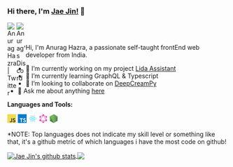 ### Hi there, I'm [Jae Jin!](https://about.kadantte.moe) 👋

<a href="https://twitter.com/kadantte">
  <img align="left" alt="Anurag Hazra | Twitter" width="21px" src="https://raw.githubusercontent.com/anuraghazra/anuraghazra/master/assets/twitter.svg" />
</a>

<a href="https://discord.gg/vYEssVG">
  <img align="left" alt="Anurag's Discord" width="21px" src="https://raw.githubusercontent.com/anuraghazra/anuraghazra/master/assets/discord-round.svg" />
</a>

<br />
<br />

Hi, I'm Anurag Hazra, a passionate self-taught frontEnd web developer from India.

- 🔭 I’m currently working on my project [Lida Assistant](#)
- 🌱 I’m currently learning GraphQL & Typescript
- 👯 I’m looking to collaborate on [DeepCreamPy](https://github.com/deeppomf/DeepCreamPy)
- 💬 Ask me about anything [here](https://github.com/kadantte/kadantte/issues)

**Languages and Tools:**  

<code><img height="20" src="https://raw.githubusercontent.com/github/explore/80688e429a7d4ef2fca1e82350fe8e3517d3494d/topics/javascript/javascript.png"></code>
<code><img height="20" src="https://raw.githubusercontent.com/github/explore/80688e429a7d4ef2fca1e82350fe8e3517d3494d/topics/typescript/typescript.png"></code>
<code><img height="20" src="https://raw.githubusercontent.com/github/explore/80688e429a7d4ef2fca1e82350fe8e3517d3494d/topics/react/react.png"></code>
<code><img height="20" src="https://raw.githubusercontent.com/github/explore/5c058a388828bb5fde0bcafd4bc867b5bb3f26f3/topics/graphql/graphql.png"></code>
<code><img height="20" src="https://raw.githubusercontent.com/github/explore/80688e429a7d4ef2fca1e82350fe8e3517d3494d/topics/nodejs/nodejs.png"></code>    




*NOTE: Top languages does not indicate my skill level or something like that, it's a github metric of which languages i have the most code on github!


<a href="https://github.com/Kadantte/github-readme-stats">
  <img align="center" src="https://stats.kadantte.moe/api?username=kadantte&show_icons=true&theme=merko" alt="Jae Jin's github stats" />
</a>
<a href="https://github.com/Kadantte/github-readme-stats">
  <img align="center" src="https://stats.kadantte.moe/api/top-langs/?username=kadantte&layout=compact&theme=merko" />
</a>
